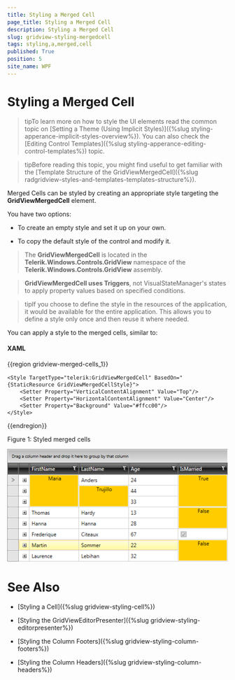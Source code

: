```yaml
---
title: Styling a Merged Cell
page_title: Styling a Merged Cell
description: Styling a Merged Cell
slug: gridview-styling-mergedcell
tags: styling,a,merged,cell
published: True
position: 5
site_name: WPF
---
```


# Styling a Merged Cell


>tipTo learn more on how to style the UI elements read the common topic on [Setting a Theme (Using Implicit Styles)]({%slug styling-apperance-implicit-styles-overview%}). You can also check the [Editing Control Templates]({%slug styling-apperance-editing-control-templates%}) topic.
        

>tipBefore reading this topic, you might find useful to get familiar with the [Template Structure of the GridViewMergedCell]({%slug radgridview-styles-and-templates-templates-structure%}).
        
Merged Cells can be styled by creating an appropriate style targeting the __GridViewMergedCell__ element.

You have two options:

* To create an empty style and set it up on your own.

* To copy the default style of the control and modify it.

>The __GridViewMergedCell__ is located in the __Telerik.Windows.Controls.GridView__ namespace of the __Telerik.Windows.Controls.GridView__ assembly.
          

>__GridViewMergedCell uses Triggers__, not VisualStateManager's states to apply property values based on specified conditions.
          

>tipIf you choose to define the style in the resources of the application, it would be available for the entire application. This allows you to define a style only once and then reuse it where needed.
          

You can apply a style to the merged cells, similar to:

#### __XAML__

{{region gridview-merged-cells_1}}

	<Style TargetType="telerik:GridViewMergedCell" BasedOn="{StaticResource GridViewMergedCellStyle}">
		<Setter Property="VerticalContentAlignment" Value="Top"/>
		<Setter Property="HorizontalContentAlignment" Value="Center"/>
		<Setter Property="Background" Value="#ffcc00"/>
	</Style>
{{endregion}}

Figure 1: Styled merged cells

![gridview merged cells 5](images/gridview_merged_cells_5.png)

# See Also

 * [Styling a Cell]({%slug gridview-styling-cell%})

 * [Styling the GridViewEditorPresenter]({%slug gridview-styling-editorpresenter%})

 * [Styling the Column Footers]({%slug gridview-styling-column-footers%})

 * [Styling the Column Headers]({%slug gridview-styling-column-headers%})
